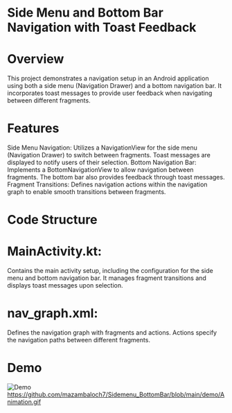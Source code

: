 # Side Menu and Bottom Bar Navigation with Toast Feedback
# Overview
This project demonstrates a navigation setup in an Android application using both a side menu (Navigation Drawer) and a bottom navigation bar. It incorporates toast messages to provide user feedback when navigating between different fragments.

# Features
Side Menu Navigation: Utilizes a NavigationView for the side menu (Navigation Drawer) to switch between fragments. Toast messages are displayed to notify users of their selection.
Bottom Navigation Bar: Implements a BottomNavigationView to allow navigation between fragments. The bottom bar also provides feedback through toast messages.
Fragment Transitions: Defines navigation actions within the navigation graph to enable smooth transitions between fragments.
# Code Structure
# MainActivity.kt: 
Contains the main activity setup, including the configuration for the side menu and bottom navigation bar. It manages fragment transitions and displays toast messages upon selection.
# nav_graph.xml:
 Defines the navigation graph with fragments and actions. Actions specify the navigation paths between different fragments. 



# Demo
![Demo](https://github.com/yourusername/yourprojectname/blob/main/demo.gif)
https://github.com/mazambaloch7/Sidemenu_BottomBar/blob/main/demo/Animation.gif
